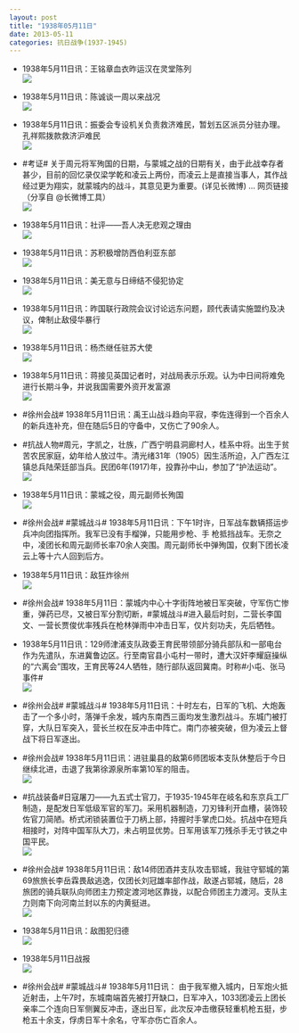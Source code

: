 ```yaml
---
layout: post
title: "1938年05月11日"
date: 2013-05-11
categories: 抗日战争(1937-1945)
---
```


<meta name="referrer" content="no-referrer" />

- 1938年5月11日讯：王铭章血衣昨运汉在灵堂陈列 <br/><img src="https://ww3.sinaimg.cn/large/aca367d8gw1e4krffngy3j20c10xqade.jpg" />

- 1938年5月11日讯：陈诚谈一周以来战况 <br/><img src="https://ww4.sinaimg.cn/large/aca367d8gw1e4kpp44mdwj20c11k4454.jpg" />

- 1938年5月11日讯：振委会专设机关负责救济难民，暂划五区派员分驻办理。孔祥熙拨款救济沪难民 <br/><img src="https://ww2.sinaimg.cn/large/aca367d8gw1e4knym46j4j20c10lrgo1.jpg" />

- #考证# 关于周元将军殉国的日期，与蒙城之战的日期有关，由于此战幸存者甚少，目前的回忆录仅梁学乾和凌云上两份，而凌云上是直接当事人，其作战经过更为翔实，就蒙城内的战斗，其意见更为重要。(详见长微博) ...  网页链接  （分享自 @长微博工具） <br/><img src="https://ww2.sinaimg.cn/large/aca367d8jw1e4knv9ki2aj20c80lytb9.jpg" />

- 1938年5月11日讯：社评——吾人决无悲观之理由 <br/><img src="https://ww4.sinaimg.cn/large/aca367d8gw1e4km8ci8paj20c10t6ady.jpg" />

- 1938年5月11日讯：苏积极增防西伯利亚东部 <br/><img src="https://ww4.sinaimg.cn/large/aca367d8gw1e4kkhu7ey1j20c10acjsc.jpg" />

- 1938年5月11日讯：美无意与日缔结不侵犯协定 <br/><img src="https://ww1.sinaimg.cn/large/aca367d8jw1e4kh0xw9gfj20dx0akjt0.jpg" />

- 1938年5月11日讯：昨国联行政院会议讨论远东问题，顾代表请实施盟约及决议，俾制止敌侵华暴行 <br/><img src="https://ww4.sinaimg.cn/large/aca367d8gw1e4kfai8k1ij207x0nogmk.jpg" />

- 1938年5月11日讯：杨杰继任驻苏大使 <br/><img src="https://ww3.sinaimg.cn/large/aca367d8gw1e4kf0jq1cyj20c10mjgnp.jpg" />

- 1938年5月11日讯：蒋接见英国记者时，对战局表示乐观。认为中日间将难免进行长期斗争，并说我国需要外资开发富源 <br/><img src="https://ww4.sinaimg.cn/large/aca367d8gw1e4kdk52a8hj20bb0z576v.jpg" />

- #徐州会战# 1938年5月11日讯：禹王山战斗趋向平寂，李佐连得到一个百余人的新兵连补充，但在随后5日的守备中，又伤亡了90余人。 

- #抗战人物#周元，字凯之，壮族，广西宁明县洞廊村人，桂系中将。出生于贫苦农民家庭，幼年给人放过牛。清光绪31年（1905）因生活所迫，入广西左江镇总兵陆荣廷部当兵。民团6年(1917)年，投靠孙中山，参加了“护法运动”。    <br/><img src="https://ww1.sinaimg.cn/large/aca367d8gw1e4ka8byur5j20c8179dlu.jpg" />

- 1938年5月11日讯：蒙城之役，周元副师长殉国 <br/><img src="https://ww1.sinaimg.cn/large/aca367d8gw1e4ka392x3vj20840ffq3i.jpg" />

- #徐州会战# #蒙城战斗# 1938年5月11日讯：下午1时许，日军战车数辆搭运步兵冲向团指挥所。我军已没有手榴弹，只能用步枪、手 枪抵挡战车。无奈之中，凌团长和周元副师长率70余人突围。周元副师长中弹殉国，仅剩下团长凌云上等十六人回到后方。 

- 1938年5月11日讯：敌狂炸徐州 <br/><img src="https://ww3.sinaimg.cn/large/aca367d8gw1e4k8csb91bj20c10sz76k.jpg" />

- #徐州会战# 1938年5月11日：蒙城内中心十字街阵地被日军突破，守军伤亡惨重，弹药已尽，又被日军分割切断，#蒙城战斗#进入最后时刻，二营长李国文、一营长贾俊优率残兵在枪林弹雨中冲击日军，仅片刻功夫，先后牺牲。 

- 1938年5月11日讯：129师津浦支队政委王育民带领部分骑兵部队和一部电台作为先遣队，东进冀鲁边区。行至南官县小屯村一带时，遭大汉奸李耀庭操纵的“六离会”围攻，王育民等24人牺牲，随行部队返回冀南。时称#小屯、张马事件# <br/><img src="https://ww4.sinaimg.cn/large/aca367d8jw1e4k6c4u6sbj20gc0fgq48.jpg" />

- #徐州会战# #蒙城战斗# 1938年5月11日讯：十时左右，日军的飞机、大炮轰击了一个多小时，落弹千余发，城内东南西三面均发生激烈战斗。东城门被打穿，大队日军突入，营长兰权在反冲击中阵亡。南门亦被突破，但为凌云上督战下将日军逐出。 

- #徐州会战# 1938年5月11日讯：进驻巢县的敌第6师团坂本支队休整后于今日继续北进，击退了我第徐源泉所率第10军的阻击。 <br/><img src="https://ww4.sinaimg.cn/large/aca367d8jw1e4k4lvk1i5j20hv0h175t.jpg" />

- #抗战装备#日寇屠刀——九五式士官刀，于1935-1945年在岐名和东京兵工厂制造，是配发日军低级军官的军刀。采用机器制造，刀刃锋利开血槽，装饰较佐官刀简陋。桥式闭锁装置位于刀柄上部，持握时手掌虎口处。抗战中在短兵相接时，对阵中国军队大刀，未占明显优势。日军用该军刀残杀手无寸铁之中国平民。 <br/><img src="https://ww4.sinaimg.cn/large/aca367d8jw1e4k40jx4c6j20c10elaaw.jpg" />

- #徐州会战# 1938年5月11日讯：敌14师团酒井支队攻击郓城，我驻守郓城的第69旅旅长李岳霖畏敌逃逸，仅团长刘冠雄率部作战，敌遂占郓城，随后，28旅团的骑兵联队向师团主力预定渡河地区靠拢，以配合师团主力渡河。支队主力则南下向河南兰封以东的内黄挺进。 <br/><img src="https://ww3.sinaimg.cn/large/aca367d8gw1e4k2vmz0pqj20l90d70uu.jpg" />

- 1938年5月11日讯：敌图犯归德 <br/><img src="https://ww3.sinaimg.cn/large/aca367d8jw1e4k1fa44l8j205v0km3zv.jpg" />

- 1938年5月11日战报 <br/><img src="https://ww3.sinaimg.cn/large/aca367d8gw1e4jzolx4z9j20c10t9dil.jpg" />

- #徐州会战# #蒙城战斗# 1938年5月11日讯： 由于我军撤入城内，日军炮火抵近射击，上午7时，东城南端首先被打开缺口，日军冲入，1033团凌云上团长亲率二个连向日军侧翼反冲击，逐出日军，此次反冲击缴获轻重机枪五挺，步枪五十余支，俘虏日军十余名，守军亦伤亡百余人。 

